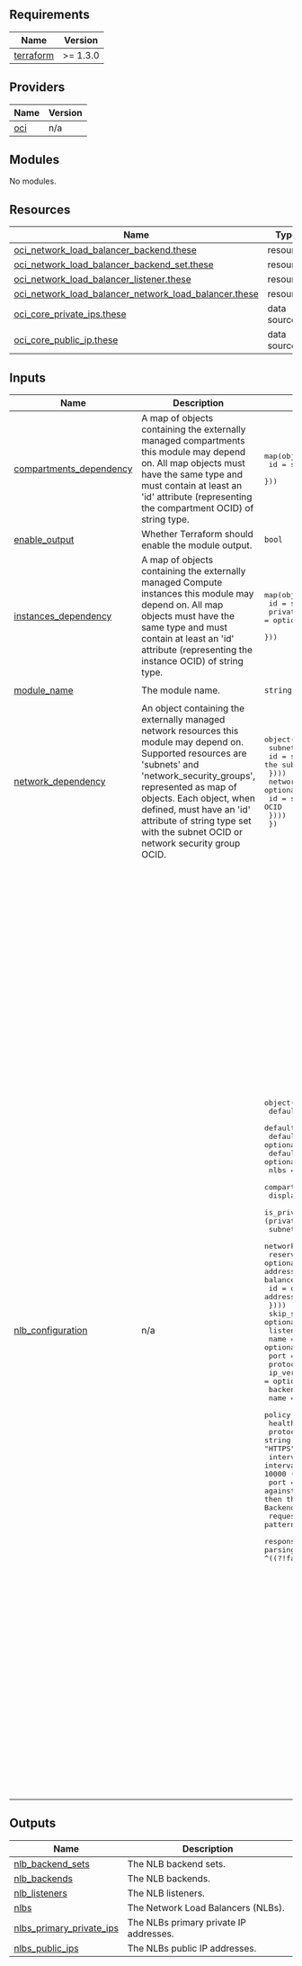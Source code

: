 ## Requirements

| Name | Version |
|------|---------|
| <a name="requirement_terraform"></a> [terraform](#requirement\_terraform) | >= 1.3.0 |

## Providers

| Name | Version |
|------|---------|
| <a name="provider_oci"></a> [oci](#provider\_oci) | n/a |

## Modules

No modules.

## Resources

| Name | Type |
|------|------|
| [oci_network_load_balancer_backend.these](https://registry.terraform.io/providers/oracle/oci/latest/docs/resources/network_load_balancer_backend) | resource |
| [oci_network_load_balancer_backend_set.these](https://registry.terraform.io/providers/oracle/oci/latest/docs/resources/network_load_balancer_backend_set) | resource |
| [oci_network_load_balancer_listener.these](https://registry.terraform.io/providers/oracle/oci/latest/docs/resources/network_load_balancer_listener) | resource |
| [oci_network_load_balancer_network_load_balancer.these](https://registry.terraform.io/providers/oracle/oci/latest/docs/resources/network_load_balancer_network_load_balancer) | resource |
| [oci_core_private_ips.these](https://registry.terraform.io/providers/oracle/oci/latest/docs/data-sources/core_private_ips) | data source |
| [oci_core_public_ip.these](https://registry.terraform.io/providers/oracle/oci/latest/docs/data-sources/core_public_ip) | data source |

## Inputs

| Name | Description | Type | Default | Required |
|------|-------------|------|---------|:--------:|
| <a name="input_compartments_dependency"></a> [compartments\_dependency](#input\_compartments\_dependency) | A map of objects containing the externally managed compartments this module may depend on. All map objects must have the same type and must contain at least an 'id' attribute (representing the compartment OCID) of string type. | <pre>map(object({<br>    id = string # the compartment OCID<br>  }))</pre> | `null` | no |
| <a name="input_enable_output"></a> [enable\_output](#input\_enable\_output) | Whether Terraform should enable the module output. | `bool` | `true` | no |
| <a name="input_instances_dependency"></a> [instances\_dependency](#input\_instances\_dependency) | A map of objects containing the externally managed Compute instances this module may depend on. All map objects must have the same type and must contain at least an 'id' attribute (representing the instance OCID) of string type. | <pre>map(object({<br>    id = string # the instance OCID<br>    private_ip = optional(string) # the instance or VNIC private IP address<br>  }))</pre> | `null` | no |
| <a name="input_module_name"></a> [module\_name](#input\_module\_name) | The module name. | `string` | `"network-load-balancer"` | no |
| <a name="input_network_dependency"></a> [network\_dependency](#input\_network\_dependency) | An object containing the externally managed network resources this module may depend on. Supported resources are 'subnets' and 'network\_security\_groups', represented as map of objects. Each object, when defined, must have an 'id' attribute of string type set with the subnet OCID or network security group OCID. | <pre>object({<br>    subnets = optional(map(object({<br>      id = string # the subnet OCID<br>    })))<br>    network_security_groups = optional(map(object({<br>      id = string # the network security group OCID<br>    })))<br>  })</pre> | `null` | no |
| <a name="input_nlb_configuration"></a> [nlb\_configuration](#input\_nlb\_configuration) | n/a | <pre>object({<br>    default_compartment_id  = optional(string)<br>    default_subnet_id       = optional(string)<br>    default_defined_tags    = optional(map(string))<br>    default_freeform_tags   = optional(map(string))<br>    nlbs = optional(map(object({<br>      compartment_id = optional(string)<br>      display_name   = string<br>      is_private     = bool # Whether the NLB has a virtual cloud network-local (private) IP address.<br>      subnet_id      = optional(string)<br>      network_security_group_ids = optional(list(string))<br>      reserved_ips = optional(list(object({ # List of objects representing a reserved IP address to be attached or that is already attached to a network load balancer. <br>        id = optional(string) # OCID of the reserved public IP address created with the VCN.<br>      })))<br>      skip_source_dest_check = optional(bool)<br>      listeners = map(object({<br>        name         = optional(string)<br>        port         = number<br>        protocol     = string<br>        ip_version   = optional(string)<br>        backend_set  = object({<br>          name       = string<br>          policy     = optional(string)<br>          health_checker = object({<br>            protocol = string # The protocol the health check must use. Valid values: "HTTP", "HTTPS", "UDP", "TCP".<br>            interval_in_millis = optional(number) # The interval between health checks, in milliseconds. The default value is 10000 (10 seconds)<br>            port = optional(number) # The backend server port against which to run the health check. If the port is not specified, then the network load balancer uses the port information from the Backend object.<br>            request_data = optional(string) # Base64 encoded pattern to be sent as UDP or TCP health check probe.<br>            response_body_regex = optional(string) # A regular expression for parsing the response body from the backend server. Example: ^((?!false).|\s)*$<br>            response_data = optional(string) # Base64 encoded pattern to be validated as UDP or TCP health check probe response.<br>            retries = optional(number) # The number of retries to attempt before a backend server is considered "unhealthy". This number also applies when recovering a server to the "healthy" state. The default value is 3.<br>            return_code = optional(number) # The status code a healthy backend server should return. If you configure the health check policy to use the HTTP protocol, then you can use common HTTP status codes such as "200".<br>            timeout_in_millis = optional(number) # The maximum time, in milliseconds, to wait for a reply to a health check. A health check is successful only if a reply returns within this timeout period. The default value is 3000 (3 seconds)<br>            url_path = optional(string) # The path against which to run the health check. Default is "/" Example: "/healthcheck"<br>          })<br>          ip_version = optional(string)<br>          backends = map(object({<br>            name       = string<br>            port       = number<br>            weight     = optional(number)<br>            ip_address = optional(string)<br>            is_backup  = optional(bool)<br>            is_drain   = optional(bool)<br>            is_offline = optional(bool)<br>            target_id  = optional(string) # The IP OCID/Instance OCID associated with the backend server<br>          }))<br>        })<br>      }))<br>      defined_tags = optional(map(string))<br>      freeform_tags = optional(map(string))<br>    })))<br>  })</pre> | n/a | yes |

## Outputs

| Name | Description |
|------|-------------|
| <a name="output_nlb_backend_sets"></a> [nlb\_backend\_sets](#output\_nlb\_backend\_sets) | The NLB backend sets. |
| <a name="output_nlb_backends"></a> [nlb\_backends](#output\_nlb\_backends) | The NLB backends. |
| <a name="output_nlb_listeners"></a> [nlb\_listeners](#output\_nlb\_listeners) | The NLB listeners. |
| <a name="output_nlbs"></a> [nlbs](#output\_nlbs) | The Network Load Balancers (NLBs). |
| <a name="output_nlbs_primary_private_ips"></a> [nlbs\_primary\_private\_ips](#output\_nlbs\_primary\_private\_ips) | The NLBs primary private IP addresses. |
| <a name="output_nlbs_public_ips"></a> [nlbs\_public\_ips](#output\_nlbs\_public\_ips) | The NLBs public IP addresses. |

